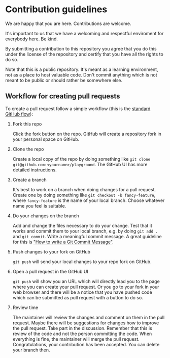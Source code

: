 # Contribution guidelines

We are happy that you are here. Contributions are welcome.

It's important to us that we have a welcoming and respectful enviroment for everybody here. Be kind.

By submitting a contribution to this repository you agree that you do this under the license of the repository and certify that you have all the rights to do so.

Note that this is a public repository. It's meant as a learning environment, not as a place to host valuable code. Don't commit anything which is not meant to be public or should rather be somewhere else.

## Workflow for creating pull requests

To create a pull request follow a simple workflow (this is the [standard GitHub flow](https://help.github.com/en/articles/github-flow)):

1. Fork this repo

   Click the fork button on the repo. GitHub will create a repository fork in your personal space on GitHub.

2. Clone the repo

   Create a local copy of the repo by doing something like `git clone git@github.com:<yourname>/playground`. The GitHub UI has more detailed instructions.

3. Create a branch

   It's best to work on a branch when doing changes for a pull request. Create one by doing something like `git checkout -b fancy-feature`, where `fancy-feature` is the name of your local branch. Choose whatever name you feel is suitable.

4. Do your changes on the branch

   Add and change the files necessary to do your change. Test that it works and commit them to your local branch, e.g. by doing `git add .` and `git commit`. Write a meaningful commit message. A great guideline for this is ["How to write a Git Commit Message"](https://chris.beams.io/posts/git-commit/).

5. Push changes to your fork on GitHub

   `git push` will send your local changes to your repo fork on GitHub.

6. Open a pull request in the GitHub UI

   `git push` will show you an URL which will directly lead you to the page where you can create your pull request. Or you go to your fork in your web browser and there will be a notice that you have pushed code which can be submitted as pull request with a button to do so.

7. Review time

   The maintainer will review the changes and comment on them in the pull request. Maybe there will be suggestions for changes how to improve the pull request. Take part in the discussion. Remember that this is review of the code and not the person committing the code. When everything is fine, the maintainer will merge the pull request. Congratulations, your contribution has been accepted. You can delete your branch then.
